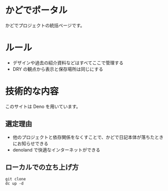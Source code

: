 # かどでポータル

かどでプロジェクトの統括ページです。

# ルール

- デザインや過去の紹介資料などはすべてここで管理する
- DRY の観点から表示と保存場所は同じにする

# 技術的な内容

このサイトは Deno を用いています。

## 選定理由

- 他のプロジェクトと依存関係をなくすことで、かどで日記本体が落ちたときにお知らせできる
- denoland で快適なインターネットができる

## ローカルでの立ち上げ方

```
git clone
dc up -d
```
